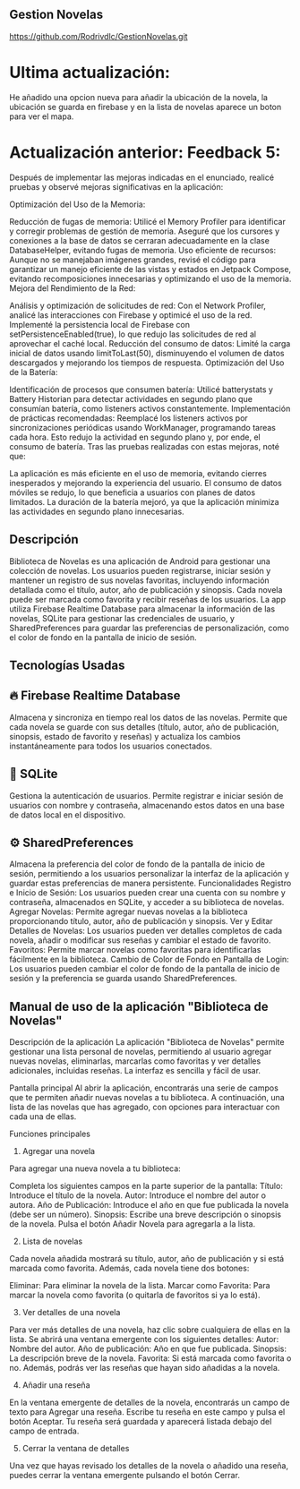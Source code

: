 ## Gestion Novelas

https://github.com/Rodrivdlc/GestionNovelas.git

# Ultima actualización:
He añadido una opcion nueva para añadir la ubicación de la novela, la ubicación se guarda en firebase y en la lista de novelas aparece un boton para ver el mapa.


# Actualización anterior: Feedback 5:
Después de implementar las mejoras indicadas en el enunciado, realicé pruebas y observé mejoras significativas en la aplicación:

Optimización del Uso de la Memoria:

Reducción de fugas de memoria: Utilicé el Memory Profiler para identificar y corregir problemas de gestión de memoria. Aseguré que los cursores y conexiones a la base de datos se cerraran adecuadamente en la clase DatabaseHelper, evitando fugas de memoria.
Uso eficiente de recursos: Aunque no se manejaban imágenes grandes, revisé el código para garantizar un manejo eficiente de las vistas y estados en Jetpack Compose, evitando recomposiciones innecesarias y optimizando el uso de la memoria.
Mejora del Rendimiento de la Red:

Análisis y optimización de solicitudes de red: Con el Network Profiler, analicé las interacciones con Firebase y optimicé el uso de la red. Implementé la persistencia local de Firebase con setPersistenceEnabled(true), lo que redujo las solicitudes de red al aprovechar el caché local.
Reducción del consumo de datos: Limité la carga inicial de datos usando limitToLast(50), disminuyendo el volumen de datos descargados y mejorando los tiempos de respuesta.
Optimización del Uso de la Batería:

Identificación de procesos que consumen batería: Utilicé batterystats y Battery Historian para detectar actividades en segundo plano que consumían batería, como listeners activos constantemente.
Implementación de prácticas recomendadas: Reemplacé los listeners activos por sincronizaciones periódicas usando WorkManager, programando tareas cada hora. Esto redujo la actividad en segundo plano y, por ende, el consumo de batería.
Tras las pruebas realizadas con estas mejoras, noté que:

La aplicación es más eficiente en el uso de memoria, evitando cierres inesperados y mejorando la experiencia del usuario.
El consumo de datos móviles se redujo, lo que beneficia a usuarios con planes de datos limitados.
La duración de la batería mejoró, ya que la aplicación minimiza las actividades en segundo plano innecesarias.

## Descripción
Biblioteca de Novelas es una aplicación de Android para gestionar una colección de novelas. Los usuarios pueden registrarse, iniciar sesión y mantener un registro de sus novelas favoritas, incluyendo información detallada como el título, autor, año de publicación y sinopsis. Cada novela puede ser marcada como favorita y recibir reseñas de los usuarios. La app utiliza Firebase Realtime Database para almacenar la información de las novelas, SQLite para gestionar las credenciales de usuario, y SharedPreferences para guardar las preferencias de personalización, como el color de fondo en la pantalla de inicio de sesión.

## Tecnologías Usadas

## 🔥 Firebase Realtime Database 

Almacena y sincroniza en tiempo real los datos de las novelas.
Permite que cada novela se guarde con sus detalles (título, autor, año de publicación, sinopsis, estado de favorito y reseñas) y actualiza los cambios instantáneamente para todos los usuarios conectados.

## 📂 SQLite

Gestiona la autenticación de usuarios.
Permite registrar e iniciar sesión de usuarios con nombre y contraseña, almacenando estos datos en una base de datos local en el dispositivo.

## ⚙️ SharedPreferences

Almacena la preferencia del color de fondo de la pantalla de inicio de sesión, permitiendo a los usuarios personalizar la interfaz de la aplicación y guardar estas preferencias de manera persistente.
Funcionalidades
Registro e Inicio de Sesión: Los usuarios pueden crear una cuenta con su nombre y contraseña, almacenados en SQLite, y acceder a su biblioteca de novelas.
Agregar Novelas: Permite agregar nuevas novelas a la biblioteca proporcionando título, autor, año de publicación y sinopsis.
Ver y Editar Detalles de Novelas: Los usuarios pueden ver detalles completos de cada novela, añadir o modificar sus reseñas y cambiar el estado de favorito.
Favoritos: Permite marcar novelas como favoritas para identificarlas fácilmente en la biblioteca.
Cambio de Color de Fondo en Pantalla de Login: Los usuarios pueden cambiar el color de fondo de la pantalla de inicio de sesión y la preferencia se guarda usando SharedPreferences.

## Manual de uso de la aplicación "Biblioteca de Novelas"

Descripción de la aplicación
La aplicación "Biblioteca de Novelas" permite gestionar una lista personal de novelas, permitiendo al usuario agregar nuevas novelas, eliminarlas, marcarlas como favoritas y ver detalles adicionales, incluidas reseñas. La interfaz es sencilla y fácil de usar.

Pantalla principal
Al abrir la aplicación, encontrarás una serie de campos que te permiten añadir nuevas novelas a tu biblioteca. A continuación, una lista de las novelas que has agregado, con opciones para interactuar con cada una de ellas.

Funciones principales
1. Agregar una novela
   
Para agregar una nueva novela a tu biblioteca:

Completa los siguientes campos en la parte superior de la pantalla:
Título: Introduce el título de la novela.
Autor: Introduce el nombre del autor o autora.
Año de Publicación: Introduce el año en que fue publicada la novela (debe ser un número).
Sinopsis: Escribe una breve descripción o sinopsis de la novela.
Pulsa el botón Añadir Novela para agregarla a la lista.

2. Lista de novelas

Cada novela añadida mostrará su título, autor, año de publicación y si está marcada como favorita. Además, cada novela tiene dos botones:

Eliminar: Para eliminar la novela de la lista.
Marcar como Favorita: Para marcar la novela como favorita (o quitarla de favoritos si ya lo está).

3. Ver detalles de una novela
   
Para ver más detalles de una novela, haz clic sobre cualquiera de ellas en la lista.
Se abrirá una ventana emergente con los siguientes detalles:
Autor: Nombre del autor.
Año de publicación: Año en que fue publicada.
Sinopsis: La descripción breve de la novela.
Favorita: Si está marcada como favorita o no.
Además, podrás ver las reseñas que hayan sido añadidas a la novela.

4. Añadir una reseña
   
En la ventana emergente de detalles de la novela, encontrarás un campo de texto para Agregar una reseña.
Escribe tu reseña en este campo y pulsa el botón Aceptar.
Tu reseña será guardada y aparecerá listada debajo del campo de entrada.

5. Cerrar la ventana de detalles
   
Una vez que hayas revisado los detalles de la novela o añadido una reseña, puedes cerrar la ventana emergente pulsando el botón Cerrar.
